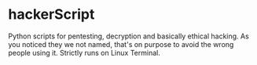 # hackerScript 
Python scripts for pentesting, decryption and basically ethical hacking. As you noticed they we not named, that's on purpose to avoid the wrong people using it. Strictly runs on Linux Terminal.

